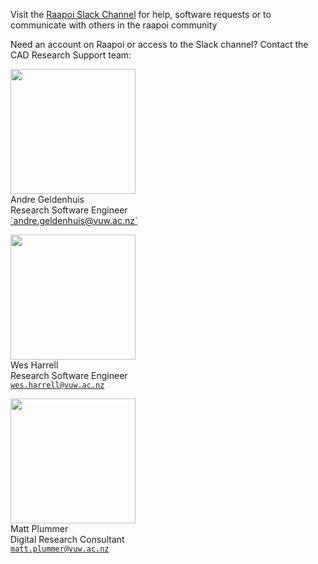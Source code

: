 Visit the [Raapoi Slack Channel](https://uwrc.slack.com) for help, software requests or to communicate with others in the raapoi community

Need an account on Raapoi or access to the Slack channel? Contact the CAD Research Support team:


<img src="../img/Andre.jpg.jpg" width="200" height="200"> 
<br>
Andre Geldenhuis
<br>
Research Software Engineer 
<br>
<a href="mailto:andre.geldenhuis@vuw.ac.nz">`andre.geldenhuis@vuw.ac.nz`</a>

<img src="../img/Wes.jpg.jpg" width="200" height="200"> <br>
Wes Harrell
<br>
Research Software Engineer <br>
<a href="mailto:wes.harrell@vuw.ac.nz">`wes.harrell@vuw.ac.nz`</a>

<img src="../img/Matt.png.jpg" width="200" height="200"> <br> 
Matt Plummer
<br>
Digital Research Consultant
<br>
<a href="mailto:matt.plummer@vuw.ac.nz">`matt.plummer@vuw.ac.nz`</a>
